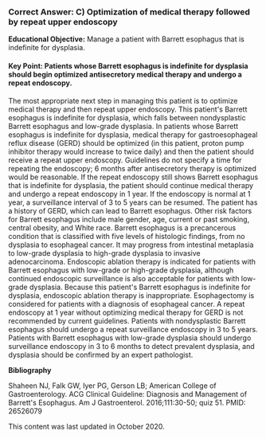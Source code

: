 
### Correct Answer: C) Optimization of medical therapy followed by repeat upper endoscopy 

**Educational Objective:** Manage a patient with Barrett esophagus that is indefinite for dysplasia.

#### **Key Point:** Patients whose Barrett esophagus is indefinite for dysplasia should begin optimized antisecretory medical therapy and undergo a repeat endoscopy.

The most appropriate next step in managing this patient is to optimize medical therapy and then repeat upper endoscopy. This patient's Barrett esophagus is indefinite for dysplasia, which falls between nondysplastic Barrett esophagus and low-grade dysplasia. In patients whose Barrett esophagus is indefinite for dysplasia, medical therapy for gastroesophageal reflux disease (GERD) should be optimized (in this patient, proton pump inhibitor therapy would increase to twice daily) and then the patient should receive a repeat upper endoscopy. Guidelines do not specify a time for repeating the endoscopy; 6 months after antisecretory therapy is optimized would be reasonable. If the repeat endoscopy still shows Barrett esophagus that is indefinite for dysplasia, the patient should continue medical therapy and undergo a repeat endoscopy in 1 year. If the endoscopy is normal at 1 year, a surveillance interval of 3 to 5 years can be resumed.
The patient has a history of GERD, which can lead to Barrett esophagus. Other risk factors for Barrett esophagus include male gender, age, current or past smoking, central obesity, and White race. Barrett esophagus is a precancerous condition that is classified with five levels of histologic findings, from no dysplasia to esophageal cancer. It may progress from intestinal metaplasia to low-grade dysplasia to high-grade dysplasia to invasive adenocarcinoma.
Endoscopic ablation therapy is indicated for patients with Barrett esophagus with low-grade or high-grade dysplasia, although continued endoscopic surveillance is also acceptable for patients with low-grade dysplasia. Because this patient's Barrett esophagus is indefinite for dysplasia, endoscopic ablation therapy is inappropriate.
Esophagectomy is considered for patients with a diagnosis of esophageal cancer.
A repeat endoscopy at 1 year without optimizing medical therapy for GERD is not recommended by current guidelines. Patients with nondysplastic Barrett esophagus should undergo a repeat surveillance endoscopy in 3 to 5 years. Patients with Barrett esophagus with low-grade dysplasia should undergo surveillance endoscopy in 3 to 6 months to detect prevalent dysplasia, and dysplasia should be confirmed by an expert pathologist.

**Bibliography**

Shaheen NJ, Falk GW, Iyer PG, Gerson LB; American College of Gastroenterology. ACG Clinical Guideline: Diagnosis and Management of Barrett's Esophagus. Am J Gastroenterol. 2016;111:30-50; quiz 51. PMID: 26526079

This content was last updated in October 2020.
